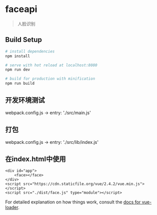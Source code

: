 # faceapi

> 人脸识别

## Build Setup

``` bash
# install dependencies
npm install

# serve with hot reload at localhost:8080
npm run dev

# build for production with minification
npm run build
```
## 开发环境测试
webpack.config.js  -> entry: './src/main.js'
## 打包
webpack.config.js  -> entry: './src/lib/index.js'
## 在index.html中使用
```
<div id="app">
    <face></face>
</div>
<script src="https://cdn.staticfile.org/vue/2.4.2/vue.min.js"></script>
<script src="./dist/face.js" type="module"></script>
```
For detailed explanation on how things work, consult the [docs for vue-loader](http://vuejs.github.io/vue-loader).
